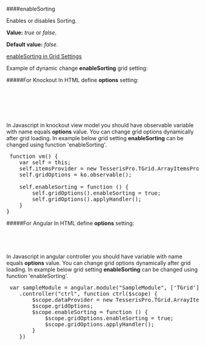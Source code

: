 ﻿####enableSorting

Enables or disables Sorting. 

**Value:** *true* or *false*.

**Default value:** *false*.

[enableSorting in Grid Settings](#!/GridSettings/enableSorting)

Example of dynamic change **enableSorting** grid setting:

#####For Knockout
In HTML define **options** setting:

<pre class="brush: html">
	<div id="test-knockout" data-bind="tgrid: { provider: itemsProvider, options: gridOptions}">
	</div>
</pre>
#####
In Javascript in knockout view model you should have observable variable with name equals **options** value. 
You can change grid options dynamically after grid loading. In example below grid setting **enableSorting**
can be changed using function 'enableSorting'.

<pre class="brush: js">
 function vm() {
    var self = this;
    self.itemsProvider = new TesserisPro.TGrid.ArrayItemsProvider(items);
    self.gridOptions = ko.observable();

    self.enableSorting = function () {
        self.gridOptions().enableSorting = true;
        self.gridOptions().applyHandler();
	}
}
</pre>

#####For Angular
In HTML define **options** setting:
<pre class="brush: html">
	<t-grid id="test-angular" provider="dataProvider" options="gridOptions">
	</t-grid>
</pre>
#####
In Javascript in angular controller you should have variable with name equals **options** value. 
You can change grid options dynamically after grid loading. In example below grid setting **enableSorting**
can be changed using function 'enableSorting'.

<pre class="brush:js">
 var sampleModule = angular.module("SampleModule", ['TGrid'])
    .controller("ctrl", function ctrl($scope) {
        $scope.dataProvider = new TesserisPro.TGrid.ArrayItemsProvider(items);
        $scope.gridOptions;
		$scope.enableSorting = function () {
            $scope.gridOptions.enableSorting = true;
            $scope.gridOptions.applyHandler();
		}
	})
</pre>

#####

<script type="text/javascript">
    SyntaxHighlighter.highlight();
</script>